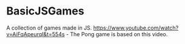 # BasicJSGames
A collection of games made in JS. 
https://www.youtube.com/watch?v=AiFqApeurqI&t=554s - The Pong game is based on this video.
